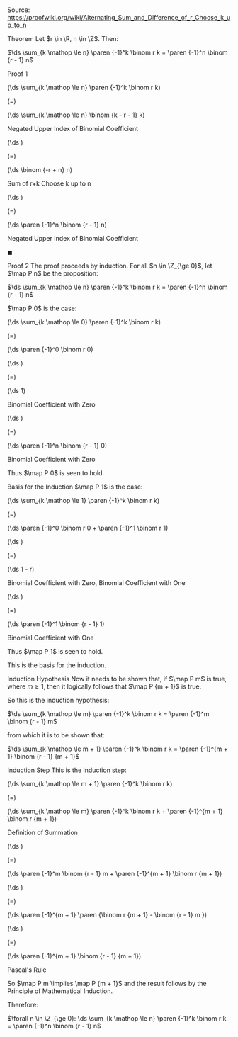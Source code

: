 # 

Source: https://proofwiki.org/wiki/Alternating_Sum_and_Difference_of_r_Choose_k_up_to_n



Theorem
Let $r \in \R, n \in \Z$.
Then:

$\ds \sum_{k \mathop \le n} \paren {-1}^k \binom r k = \paren {-1}^n \binom {r - 1} n$


Proof 1













\(\ds \sum_{k \mathop \le n} \paren {-1}^k \binom r k\)

\(=\)







\(\ds \sum_{k \mathop \le n} \binom {k - r - 1} k\)





Negated Upper Index of Binomial Coefficient














\(\ds \)

\(=\)







\(\ds \binom {-r + n} n\)





Sum of r+k Choose k up to n














\(\ds \)

\(=\)







\(\ds \paren {-1}^n \binom {r - 1} n\)





Negated Upper Index of Binomial Coefficient



$\blacksquare$


Proof 2
The proof proceeds by induction.
For all $n \in \Z_{\ge 0}$, let $\map P n$ be the proposition:

$\ds \sum_{k \mathop \le n} \paren {-1}^k \binom r k = \paren {-1}^n \binom {r - 1} n$

$\map P 0$ is the case:














\(\ds \sum_{k \mathop \le 0} \paren {-1}^k \binom r k\)

\(=\)







\(\ds \paren {-1}^0 \binom r 0\)




















\(\ds \)

\(=\)







\(\ds 1\)





Binomial Coefficient with Zero














\(\ds \)

\(=\)







\(\ds \paren {-1}^n \binom {r - 1} 0\)





Binomial Coefficient with Zero



Thus $\map P 0$ is seen to hold.


Basis for the Induction
$\map P 1$ is the case:














\(\ds \sum_{k \mathop \le 1} \paren {-1}^k \binom r k\)

\(=\)







\(\ds \paren {-1}^0 \binom r 0 + \paren {-1}^1 \binom r 1\)




















\(\ds \)

\(=\)







\(\ds 1 - r\)





Binomial Coefficient with Zero, Binomial Coefficient with One














\(\ds \)

\(=\)







\(\ds \paren {-1}^1 \binom {r - 1} 1\)





Binomial Coefficient with One



Thus $\map P 1$ is seen to hold.

This is the basis for the induction.


Induction Hypothesis
Now it needs to be shown that, if $\map P m$ is true, where $m \ge 1$, then it logically follows that $\map P {m + 1}$ is true.

So this is the induction hypothesis:

$\ds \sum_{k \mathop \le m} \paren {-1}^k \binom r k = \paren {-1}^m \binom {r - 1} m$

from which it is to be shown that:

$\ds \sum_{k \mathop \le m + 1} \paren {-1}^k \binom r k = \paren {-1}^{m + 1} \binom {r - 1} {m + 1}$


Induction Step
This is the induction step:














\(\ds \sum_{k \mathop \le m + 1} \paren {-1}^k \binom r k\)

\(=\)







\(\ds \sum_{k \mathop \le m} \paren {-1}^k \binom r k + \paren {-1}^{m + 1} \binom r {m + 1}\)





Definition of Summation














\(\ds \)

\(=\)







\(\ds \paren {-1}^m \binom {r - 1} m + \paren {-1}^{m + 1} \binom r {m + 1}\)




















\(\ds \)

\(=\)







\(\ds \paren {-1}^{m + 1} \paren {\binom r {m + 1} - \binom {r - 1} m }\)




















\(\ds \)

\(=\)







\(\ds \paren {-1}^{m + 1} \binom {r - 1} {m + 1}\)





Pascal's Rule



So $\map P m \implies \map P {m + 1}$ and the result follows by the Principle of Mathematical Induction.

Therefore:

$\forall n \in \Z_{\ge 0}: \ds \sum_{k \mathop \le n} \paren {-1}^k \binom r k = \paren {-1}^n \binom {r - 1} n$




